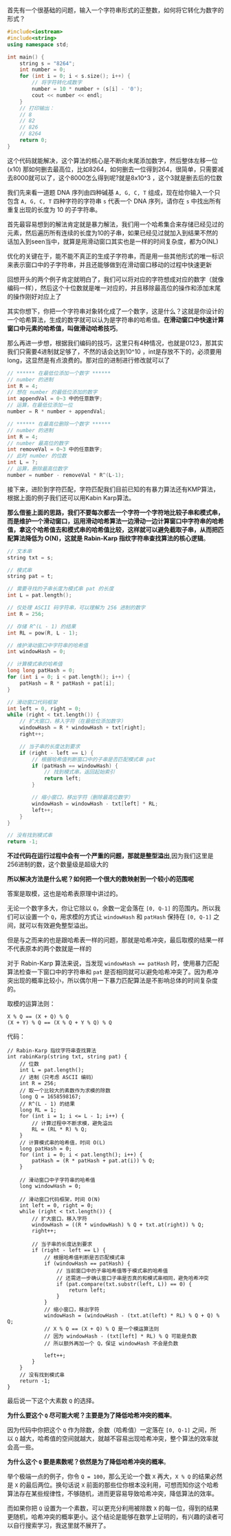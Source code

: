 首先有一个很基础的问题，输入一个字符串形式的正整数，如何将它转化为数字的形式？
```cpp
#include<iostream>
#include<string>
using namespace std;

int main() {
    string s = "8264";
    int number = 0;
    for (int i = 0; i < s.size(); i++) {
        // 将字符转化成数字
        number = 10 * number + (s[i] - '0');
        cout << number << endl;
    }
    // 打印输出：
    // 8
    // 82
    // 826
    // 8264
    return 0;
}
```
这个代码就能解决，这个算法的核心是不断向末尾添加数字，然后整体左移一位(x10)
那如何删去最高位，比如8264，如何删去一位得到264，很简单，只需要减去8000就可以了，这个8000怎么得到呢?就是8x10^3 ，这个3就是删去后的位数

我们先来看一道题
DNA 序列由四种碱基 `A, G, C, T` 组成，现在给你输入一个只包含 `A, G, C, T` 四种字符的字符串 `s` 代表一个 DNA 序列，请你在 `s` 中找出所有重复出现的长度为 10 的子字符串。

首先最容易想到的解法肯定就是暴力解法，我们用一个哈希集合来存储已经见过的元素，然后遍历所有连续的长度为10的子串，如果已经见过就加入到结果不然的话加入到seen当中，就算是用滑动窗口其实也是一样的时间复杂度，都为O(NL)

优化的关键在于，能不能不真正的生成子字符串，而是用一些其他形式的唯一标识来表示窗口中的子字符串，并且还能够做到在滑动窗口移动的过程中快速更新

 回想开头的两个例子肯定就明白了，我们可以将对应的字符想成对应的数字（就像编码一样），然后这个十位数就是唯一对应的，并且移除最高位的操作和添加末尾的操作刚好对应上了

其实你想下，你把一个字符串对象转化成了一个数字，这是什么？这就是你设计的一个哈希算法，生成的数字就可以认为是字符串的哈希值。**在滑动窗口中快速计算窗口中元素的哈希值，叫做滑动哈希技巧**。

那么再进一步想，根据我们编码的技巧，这里只有4种情况，也就是0123，那其实我们只需要4进制就足够了，不然的话会达到10^10 ，int是存放不下的，必须要用long，这显然是有点浪费的。那对应的进制进行修改就可以了

```java
// ****** 在最低位添加一个数字 ******
// number 的进制
int R = 4;
// 想在 number 的最低位添加的数字
int appendVal = 0~3 中的任意数字;
// 运算，在最低位添加一位
number = R * number + appendVal;

// ****** 在最高位删除一个数字 ******
// number 的进制
int R = 4;
// number 最高位的数字
int removeVal = 0~3 中的任意数字;
// 此时 number 的位数
int L = ?;
// 运算，删除最高位数字
number = number - removeVal * R^(L-1);
```

接下来，进阶到字符匹配，字符匹配我们目前已知的有暴力算法还有KMP算法，根据上面的例子我们还可以用Kabin Karp算法。

**那么借鉴上面的思路，我们不要每次都去一个字符一个字符地比较子串和模式串，而是维护一个滑动窗口，运用滑动哈希算法一边滑动一边计算窗口中字符串的哈希值，拿这个哈希值去和模式串的哈希值比较，这样就可以避免截取子串，从而把匹配算法降低为 O(N)，这就是 Rabin-Karp 指纹字符串查找算法的核心逻辑**。

```cpp
// 文本串
string txt = s;

// 模式串
string pat = t;

// 需要寻找的子串长度为模式串 pat 的长度
int L = pat.length();

// 仅处理 ASCII 码字符串，可以理解为 256 进制的数字
int R = 256;

// 存储 R^(L - 1) 的结果
int RL = pow(R, L - 1);

// 维护滑动窗口中字符串的哈希值
int windowHash = 0;

// 计算模式串的哈希值
long long patHash = 0;
for (int i = 0; i < pat.length(); i++) {
    patHash = R * patHash + pat[i];
}

// 滑动窗口代码框架
int left = 0, right = 0;
while (right < txt.length()) {
    // 扩大窗口，移入字符（在最低位添加数字）
    windowHash = R * windowHash + txt[right];
    right++;

    // 当子串的长度达到要求
    if (right - left == L) {
        // 根据哈希值判断窗口中的子串是否匹配模式串 pat
        if (patHash == windowHash) {
            // 找到模式串，返回起始索引
            return left;
        }

        // 缩小窗口，移出字符（删除最高位数字）
        windowHash = windowHash - txt[left] * RL;
        left++;
    }
}

// 没有找到模式串
return -1;
```

**不过代码在运行过程中会有一个严重的问题，那就是整型溢出**,因为我们这里是256进制的数，这个数量级是超级大的

**所以解决方法是什么呢？如何把一个很大的数映射到一个较小的范围呢**

答案是取模，这也是哈希表原理中讲过的。

无论一个数字多大，你让它除以 `Q`，余数一定会落在 `[0, Q-1]` 的范围内。所以我们可以设置一个 `Q`，用求模的方式让 `windowHash` 和 `patHash` 保持在 `[0, Q-1]` 之间，就可以有效避免整型溢出。

但是与之而来的也是跟哈希表一样的问题，那就是哈希冲突，最后取模的结果一样不代表原本的两个数就是一样的

对于 Rabin-Karp 算法来说，当发现 `windowHash == patHash` 时，使用暴力匹配算法检查一下窗口中的字符串和 `pat` 是否相同就可以避免哈希冲突了。因为希冲突出现的概率比较小，所以偶尔用一下暴力匹配算法是不影响总体的时间复杂度的。

取模的运算法则：
```
X % Q == (X + Q) % Q
(X + Y) % Q == (X % Q + Y % Q) % Q
```

代码：
```
// Rabin-Karp 指纹字符串查找算法
int rabinKarp(string txt, string pat) {
    // 位数
    int L = pat.length();
    // 进制（只考虑 ASCII 编码）
    int R = 256;
    // 取一个比较大的素数作为求模的除数
    long Q = 1658598167;
    // R^(L - 1) 的结果
    long RL = 1;
    for (int i = 1; i <= L - 1; i++) {
        // 计算过程中不断求模，避免溢出
        RL = (RL * R) % Q;
    }
    // 计算模式串的哈希值，时间 O(L)
    long patHash = 0;
    for (int i = 0; i < pat.length(); i++) {
        patHash = (R * patHash + pat.at(i)) % Q;
    }

    // 滑动窗口中子字符串的哈希值
    long windowHash = 0;

    // 滑动窗口代码框架，时间 O(N)
    int left = 0, right = 0;
    while (right < txt.length()) {
        // 扩大窗口，移入字符
        windowHash = ((R * windowHash) % Q + txt.at(right)) % Q;
        right++;

        // 当子串的长度达到要求
        if (right - left == L) {
            // 根据哈希值判断是否匹配模式串
            if (windowHash == patHash) {
                // 当前窗口中的子串哈希值等于模式串的哈希值
                // 还需进一步确认窗口子串是否真的和模式串相同，避免哈希冲突
                if (pat.compare(txt.substr(left, L)) == 0) {
                    return left;
                }
            }
            // 缩小窗口，移出字符
            windowHash = (windowHash - (txt.at(left) * RL) % Q + Q) % Q;
            // X % Q == (X + Q) % Q 是一个模运算法则
            // 因为 windowHash - (txt[left] * RL) % Q 可能是负数
            // 所以额外再加一个 Q，保证 windowHash 不会是负数

            left++;
        }
    }
    // 没有找到模式串
    return -1;
}
```
最后说一下这个大素数 `Q` 的选择。

**为什么要这个 `Q` 尽可能大呢？主要是为了降低哈希冲突的概率**。

因为代码中你把这个 `Q` 作为除数，余数（哈希值）一定落在 `[0, Q-1]` 之间，所以 `Q` 越大，哈希值的空间就越大，就越不容易出现哈希冲突，整个算法的效率就会高一些。

**为什么这个 `Q` 要是素数呢？依然是为了降低哈希冲突的概率**。

举个极端一点的例子，你令 `Q = 100`，那么无论一个数 `X` 再大，`X % Q` 的结果必然是 `X` 的最后两位。换句话说 `X` 前面的那些位你根本没利用，可想而知你这个哈希算法存在某些规律性，不够随机，进而更容易导致哈希冲突，降低算法的效率。

而如果你把 `Q` 设置为一个素数，可以更充分利用被除数 `X` 的每一位，得到的结果更随机，哈希冲突的概率更小。这个结论是能够在数学上证明的，有兴趣的读者可以自行搜索学习，我这里就不展开了。